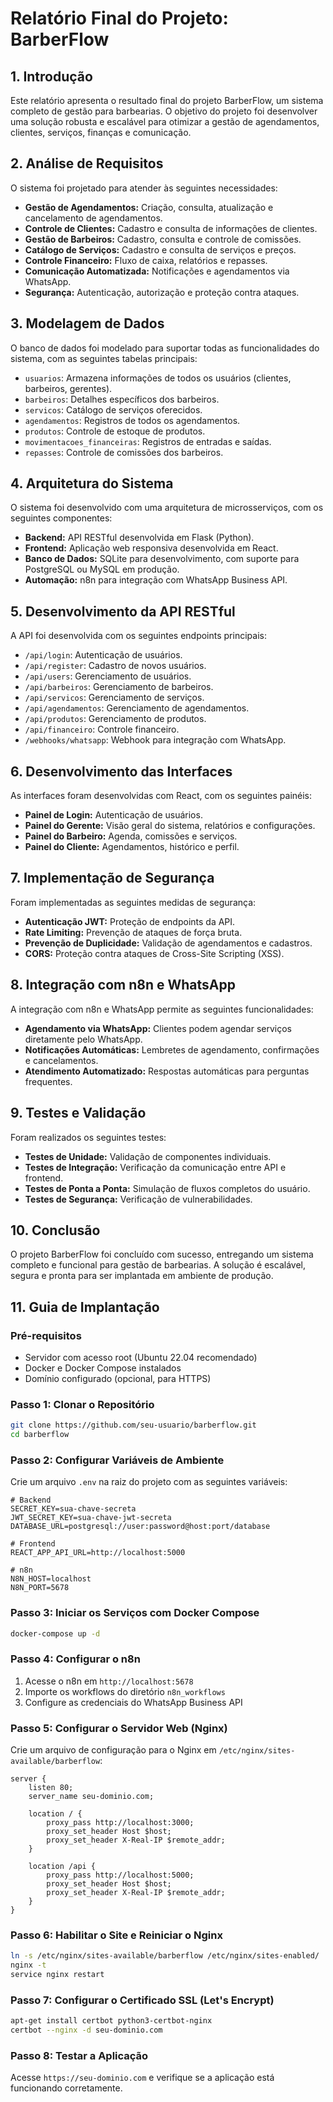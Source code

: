 # Relatório Final do Projeto: BarberFlow

## 1. Introdução

Este relatório apresenta o resultado final do projeto BarberFlow, um sistema completo de gestão para barbearias. O objetivo do projeto foi desenvolver uma solução robusta e escalável para otimizar a gestão de agendamentos, clientes, serviços, finanças e comunicação.

## 2. Análise de Requisitos

O sistema foi projetado para atender às seguintes necessidades:

- **Gestão de Agendamentos:** Criação, consulta, atualização e cancelamento de agendamentos.
- **Controle de Clientes:** Cadastro e consulta de informações de clientes.
- **Gestão de Barbeiros:** Cadastro, consulta e controle de comissões.
- **Catálogo de Serviços:** Cadastro e consulta de serviços e preços.
- **Controle Financeiro:** Fluxo de caixa, relatórios e repasses.
- **Comunicação Automatizada:** Notificações e agendamentos via WhatsApp.
- **Segurança:** Autenticação, autorização e proteção contra ataques.

## 3. Modelagem de Dados

O banco de dados foi modelado para suportar todas as funcionalidades do sistema, com as seguintes tabelas principais:

- `usuarios`: Armazena informações de todos os usuários (clientes, barbeiros, gerentes).
- `barbeiros`: Detalhes específicos dos barbeiros.
- `servicos`: Catálogo de serviços oferecidos.
- `agendamentos`: Registros de todos os agendamentos.
- `produtos`: Controle de estoque de produtos.
- `movimentacoes_financeiras`: Registros de entradas e saídas.
- `repasses`: Controle de comissões dos barbeiros.

## 4. Arquitetura do Sistema

O sistema foi desenvolvido com uma arquitetura de microsserviços, com os seguintes componentes:

- **Backend:** API RESTful desenvolvida em Flask (Python).
- **Frontend:** Aplicação web responsiva desenvolvida em React.
- **Banco de Dados:** SQLite para desenvolvimento, com suporte para PostgreSQL ou MySQL em produção.
- **Automação:** n8n para integração com WhatsApp Business API.

## 5. Desenvolvimento da API RESTful

A API foi desenvolvida com os seguintes endpoints principais:

- `/api/login`: Autenticação de usuários.
- `/api/register`: Cadastro de novos usuários.
- `/api/users`: Gerenciamento de usuários.
- `/api/barbeiros`: Gerenciamento de barbeiros.
- `/api/servicos`: Gerenciamento de serviços.
- `/api/agendamentos`: Gerenciamento de agendamentos.
- `/api/produtos`: Gerenciamento de produtos.
- `/api/financeiro`: Controle financeiro.
- `/webhooks/whatsapp`: Webhook para integração com WhatsApp.

## 6. Desenvolvimento das Interfaces

As interfaces foram desenvolvidas com React, com os seguintes painéis:

- **Painel de Login:** Autenticação de usuários.
- **Painel do Gerente:** Visão geral do sistema, relatórios e configurações.
- **Painel do Barbeiro:** Agenda, comissões e serviços.
- **Painel do Cliente:** Agendamentos, histórico e perfil.

## 7. Implementação de Segurança

Foram implementadas as seguintes medidas de segurança:

- **Autenticação JWT:** Proteção de endpoints da API.
- **Rate Limiting:** Prevenção de ataques de força bruta.
- **Prevenção de Duplicidade:** Validação de agendamentos e cadastros.
- **CORS:** Proteção contra ataques de Cross-Site Scripting (XSS).

## 8. Integração com n8n e WhatsApp

A integração com n8n e WhatsApp permite as seguintes funcionalidades:

- **Agendamento via WhatsApp:** Clientes podem agendar serviços diretamente pelo WhatsApp.
- **Notificações Automáticas:** Lembretes de agendamento, confirmações e cancelamentos.
- **Atendimento Automatizado:** Respostas automáticas para perguntas frequentes.

## 9. Testes e Validação

Foram realizados os seguintes testes:

- **Testes de Unidade:** Validação de componentes individuais.
- **Testes de Integração:** Verificação da comunicação entre API e frontend.
- **Testes de Ponta a Ponta:** Simulação de fluxos completos do usuário.
- **Testes de Segurança:** Verificação de vulnerabilidades.

## 10. Conclusão

O projeto BarberFlow foi concluído com sucesso, entregando um sistema completo e funcional para gestão de barbearias. A solução é escalável, segura e pronta para ser implantada em ambiente de produção.




## 11. Guia de Implantação

### Pré-requisitos

- Servidor com acesso root (Ubuntu 22.04 recomendado)
- Docker e Docker Compose instalados
- Domínio configurado (opcional, para HTTPS)

### Passo 1: Clonar o Repositório

```bash
git clone https://github.com/seu-usuario/barberflow.git
cd barberflow
```

### Passo 2: Configurar Variáveis de Ambiente

Crie um arquivo `.env` na raiz do projeto com as seguintes variáveis:

```env
# Backend
SECRET_KEY=sua-chave-secreta
JWT_SECRET_KEY=sua-chave-jwt-secreta
DATABASE_URL=postgresql://user:password@host:port/database

# Frontend
REACT_APP_API_URL=http://localhost:5000

# n8n
N8N_HOST=localhost
N8N_PORT=5678
```

### Passo 3: Iniciar os Serviços com Docker Compose

```bash
docker-compose up -d
```

### Passo 4: Configurar o n8n

1. Acesse o n8n em `http://localhost:5678`
2. Importe os workflows do diretório `n8n_workflows`
3. Configure as credenciais do WhatsApp Business API

### Passo 5: Configurar o Servidor Web (Nginx)

Crie um arquivo de configuração para o Nginx em `/etc/nginx/sites-available/barberflow`:

```nginx
server {
    listen 80;
    server_name seu-dominio.com;

    location / {
        proxy_pass http://localhost:3000;
        proxy_set_header Host $host;
        proxy_set_header X-Real-IP $remote_addr;
    }

    location /api {
        proxy_pass http://localhost:5000;
        proxy_set_header Host $host;
        proxy_set_header X-Real-IP $remote_addr;
    }
}
```

### Passo 6: Habilitar o Site e Reiniciar o Nginx

```bash
ln -s /etc/nginx/sites-available/barberflow /etc/nginx/sites-enabled/
nginx -t
service nginx restart
```

### Passo 7: Configurar o Certificado SSL (Let's Encrypt)

```bash
apt-get install certbot python3-certbot-nginx
certbot --nginx -d seu-dominio.com
```

### Passo 8: Testar a Aplicação

Acesse `https://seu-dominio.com` e verifique se a aplicação está funcionando corretamente.

